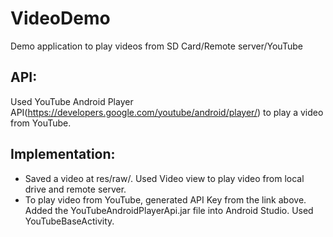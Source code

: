 # VideoDemo
Demo application to play videos from SD Card/Remote server/YouTube
## API:
Used YouTube Android Player API(https://developers.google.com/youtube/android/player/) to play a video from YouTube. 
## Implementation:
* Saved a video at res/raw/. Used Video view to play video from local drive and remote server.
* To play video from YouTube, generated API Key from the link above. Added the YouTubeAndroidPlayerApi.jar file into Android Studio.
Used YouTubeBaseActivity.
